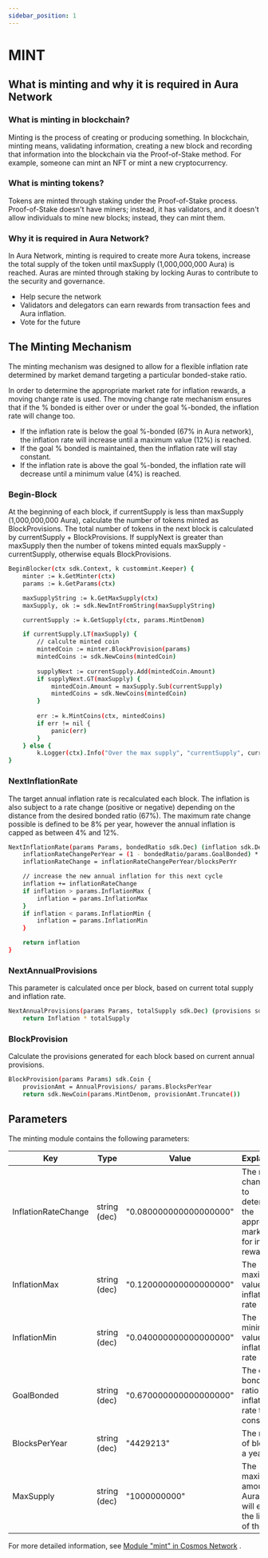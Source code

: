 ```yaml
---
sidebar_position: 1
---
```


# MINT

## What is minting and why it is required in Aura Network
### What is minting in blockchain?
Minting is the process of creating or producing something. In blockchain, minting means, validating information, creating a new block and recording that information into the blockchain via the Proof-of-Stake method. 
For example, someone can mint an NFT or mint a new cryptocurrency.
### What is minting tokens?
Tokens are minted through staking under the Proof-of-Stake process. Proof-of-Stake doesn't have miners; instead, it has validators, and it doesn't allow individuals to mine new blocks; instead, they can mint them.
### Why it is required in Aura Network?
In Aura Network, minting is required to create more Aura tokens, increase the total supply of the token until maxSupply (1,000,000,000 Aura) is reached.
Auras are minted through staking by locking Auras to contribute to the security and governance. 
- Help secure the network
- Validators and delegators can earn rewards from transaction fees and Aura inflation.
- Vote for the future
## The Minting Mechanism
The minting mechanism was designed to allow for a flexible inflation rate determined by market demand targeting a particular bonded-stake ratio.

In order to determine the appropriate market rate for inflation rewards, a moving change rate is used. The moving change rate mechanism ensures that if the % bonded is either over or under the goal %-bonded, the inflation rate will change too.

- If the inflation rate is below the goal %-bonded (67% in Aura network), the inflation rate will increase until a maximum value (12%) is reached.
- If the goal % bonded is maintained, then the inflation rate will stay constant.
- If the inflation rate is above the goal %-bonded, the inflation rate will decrease until a minimum value (4%) is reached.

### Begin-Block
At the beginning of each block, if currentSupply is less than maxSupply (1,000,000,000 Aura), calculate the number of tokens minted as BlockProvisions. The total number of tokens in the next block is calculated by currentSupply + BlockProvisions. If supplyNext is greater than maxSupply then the number of tokens minted equals maxSupply - currentSupply, otherwise equals BlockProvisions.

```sh
BeginBlocker(ctx sdk.Context, k custommint.Keeper) {
    minter := k.GetMinter(ctx)
    params := k.GetParams(ctx)

    maxSupplyString := k.GetMaxSupply(ctx)
    maxSupply, ok := sdk.NewIntFromString(maxSupplyString)

    currentSupply := k.GetSupply(ctx, params.MintDenom)

    if currentSupply.LT(maxSupply) {
    	// calculte minted coin
	    mintedCoin := minter.BlockProvision(params)
	    mintedCoins := sdk.NewCoins(mintedCoin)
	
	    supplyNext := currentSupply.Add(mintedCoin.Amount)
	    if supplyNext.GT(maxSupply) {
		    mintedCoin.Amount = maxSupply.Sub(currentSupply)
		    mintedCoins = sdk.NewCoins(mintedCoin)
	    }
	
	    err := k.MintCoins(ctx, mintedCoins)
	    if err != nil {
		    panic(err)
	    }
    } else {
	    k.Logger(ctx).Info("Over the max supply", "currentSupply", currentSupply)
}
```
### NextInflationRate
The target annual inflation rate is recalculated each block. The inflation is also subject to a rate change (positive or negative) depending on the distance from the desired bonded ratio (67%). The maximum rate change possible is defined to be 8% per year, however the annual inflation is capped as between 4% and 12%.
```sh
NextInflationRate(params Params, bondedRatio sdk.Dec) (inflation sdk.Dec) {
	inflationRateChangePerYear = (1 - bondedRatio/params.GoalBonded) * params.InflationRateChange
	inflationRateChange = inflationRateChangePerYear/blocksPerYr

	// increase the new annual inflation for this next cycle
	inflation += inflationRateChange
	if inflation > params.InflationMax {
		inflation = params.InflationMax
	}
	if inflation < params.InflationMin {
		inflation = params.InflationMin
	}

	return inflation
}
```

### NextAnnualProvisions
This parameter is calculated once per block, based on current total supply and inflation rate.
```sh
NextAnnualProvisions(params Params, totalSupply sdk.Dec) (provisions sdk.Dec) {
	return Inflation * totalSupply
```

### BlockProvision
Calculate the provisions generated for each block based on current annual provisions.
```sh
BlockProvision(params Params) sdk.Coin {
	provisionAmt = AnnualProvisions/ params.BlocksPerYear
	return sdk.NewCoin(params.MintDenom, provisionAmt.Truncate())
```

## Parameters
The minting module contains the following parameters:

| Key | Type | Value | Explanation |
| ------ | ------ | ------ | ------ |
| InflationRateChange | string (dec) | "0.080000000000000000" | The moving change rate to determine the appropriate market rate for inflation rewards|
| InflationMax | string (dec) | "0.120000000000000000" | The maximum value of the inflation rate |
| InflationMin | string (dec) | "0.040000000000000000" | The minimum value of the inflation rate |
| GoalBonded | string (dec) | "0.670000000000000000" | The desired bonded ratio for the inflation rate to stay constant|
| BlocksPerYear | string (dec) | "4429213" | The number of blocks in a year|
| MaxSupply | string (dec) | "1000000000" | The maximum amount of Auras that will exist in the lifetime of the Aura|

For more detailed information, see [Module "mint" in Cosmos Network](https://docs.cosmos.network/v0.44/modules/mint/)
.

